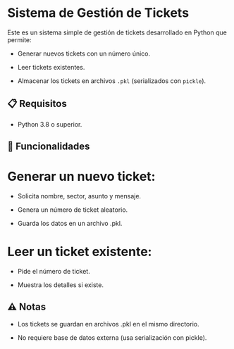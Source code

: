 # Sistema de Gestión de Tickets

Este es un sistema simple de gestión de tickets desarrollado en Python que permite:
- Generar nuevos tickets con un número único.

- Leer tickets existentes.

- Almacenar los tickets en archivos `.pkl` (serializados con `pickle`).

## 📋 Requisitos
- Python 3.8 o superior.

## 📂 Funcionalidades
# Generar un nuevo ticket:

- Solicita nombre, sector, asunto y mensaje.

- Genera un número de ticket aleatorio.

- Guarda los datos en un archivo .pkl.

# Leer un ticket existente:

- Pide el número de ticket.

- Muestra los detalles si existe.

## ⚠️ Notas
- Los tickets se guardan en archivos .pkl en el mismo directorio.

- No requiere base de datos externa (usa serialización con pickle).
